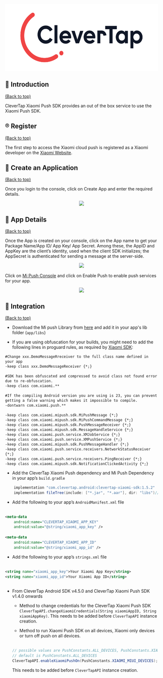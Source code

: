 <p align="center">
  <img src="https://github.com/CleverTap/clevertap-ios-sdk/blob/master/docs/images/clevertap-logo.png" height="220"/>
</p>

## 👋 Introduction
[(Back to top)](#-table-of-contents)

CleverTap Xiaomi Push SDK provides an out of the box service to use the Xiaomi Push SDK.

## ®️ Register
[(Back to top)](#-table-of-contents)

The first step to access the Xiaomi cloud push is registered as a Xiaomi developer on the [Xiaomi Website](https://dev.mi.com/console/).

## 🔨 Create an Application
[(Back to top)](#-table-of-contents)

Once you login to the console, click on Create App and enter the required details.

<p align="center">
  <img src="https://files.readme.io/27d3874-Xiaomi_push_Developer_console.png"/>
</p>

## 📱 App Details
[(Back to top)](#-table-of-contents)

Once the App is created on your console, click on the App name to get your Package Name/App ID/ App Key/ App Secret. Among these, the AppID and AppKey are the client’s identity, used when the client SDK initializes; the AppSecret is authenticated for sending a message at the server-side.

<p align="center">
  <img src="https://files.readme.io/ee0d481-Xiaomi_Push_API_Key.png"/>
</p>

Click on [Mi Push Console](http://admin.xmpush.global.xiaomi.com/) and click on Enable Push to enable push services for your app.

<p align="center">
  <img src="https://files.readme.io/14ff6c4-Xiaomi_Push_MI_Console.png"/>
</p>

## 🚀 Integration
[(Back to top)](#-table-of-contents)

* Download the Mi push Library from [here](https://github.com/CleverTap/clevertap-android-sdk/releases/tag/corev4.7.0_xpsv1.5.2_geofencev1.2.0_hmsv1.3.2_ptv1.0.6) and add it in your app's lib folder (`app/libs`)

* If you are using obfuscation for your builds, you might need to add the following lines in proguard rules, as required by [Xiaomi SDK](https://dev.mi.com/console/doc/detail?pId=1244):

```text
#Change xxx.DemoMessageRreceiver to the full class name defined in your app
-keep class xxx.DemoMessageReceiver {*;}

#SDK has been obfuscated and compressed to avoid class not found error due to re-obfuscation.
-keep class com.xiaomi.**

#If the compiling Android version you are using is 23, you can prevent getting a false warning which makes it impossible to compile.
-dontwarn com.xiaomi.push.**

-keep class com.xiaomi.mipush.sdk.MiPushMessage {*;}
-keep class com.xiaomi.mipush.sdk.MiPushCommandMessage {*;}
-keep class com.xiaomi.mipush.sdk.PushMessageReceiver {*;}
-keep class com.xiaomi.mipush.sdk.MessageHandleService {*;}
-keep class com.xiaomi.push.service.XMJobService {*;}
-keep class com.xiaomi.push.service.XMPushService {*;}
-keep class com.xiaomi.mipush.sdk.PushMessageHandler {*;}
-keep class com.xiaomi.push.service.receivers.NetworkStatusReceiver {*;}
-keep class com.xiaomi.push.service.receivers.PingReceiver {*;}
-keep class com.xiaomi.mipush.sdk.NotificationClickedActivity {*;}
```


* Add the CleverTap Xiaomi Push dependency and Mi Push Dependency in your app’s `build.gradle`

```groovy
    implementation "com.clevertap.android:clevertap-xiaomi-sdk:1.5.2"
    implementation fileTree(include: ["*.jar", "*.aar"], dir: "libs")// or implementation files("libs/MiPush_SDK_Client_5_0_6-G_3rd.aar") for including only MiPush_SDK_Client_5_0_6 aar file
```

* Add the following to your app’s `AndroidManifest.xml` file

```xml

<meta-data
    android:name="CLEVERTAP_XIAOMI_APP_KEY"
    android:value="@string/xiaomi_app_key" />

<meta-data
    android:name="CLEVERTAP_XIAOMI_APP_ID"
    android:value="@string/xiaomi_app_id" />

```

* Add the following to your app’s `strings.xml` file

```xml

<string name="xiaomi_app_key">Your Xiaomi App Key</string>
<string name="xiaomi_app_id">Your Xiaomi App ID</string>
 
```

* From CleverTap Android SDK v4.5.0 and CleverTap Xiaomi Push SDK v1.4.0 onwards
    * Method to change credentials for the CleverTap Xiaomi Push SDK `CleverTapAPI.changeXiaomiCredentials(String xiaomiAppID, String xiaomiAppKey)`. This needs to be added before `CleverTapAPI` instance creation.

    * Method to run Xiaomi Push SDK on all devices, Xiaomi only devices or turn off push on all devices.

    ```java

    // possible values are PushConstants.ALL_DEVICES, PushConstants.XIAOMI_MIUI_DEVICES, PushConstants.NO_DEVICES
    // default is PushConstants.ALL_DEVICES
    CleverTapAPI.enableXiaomiPushOn(PushConstants.XIAOMI_MIUI_DEVICES);

    ```

    This needs to be added before `CleverTapAPI` instance creation.